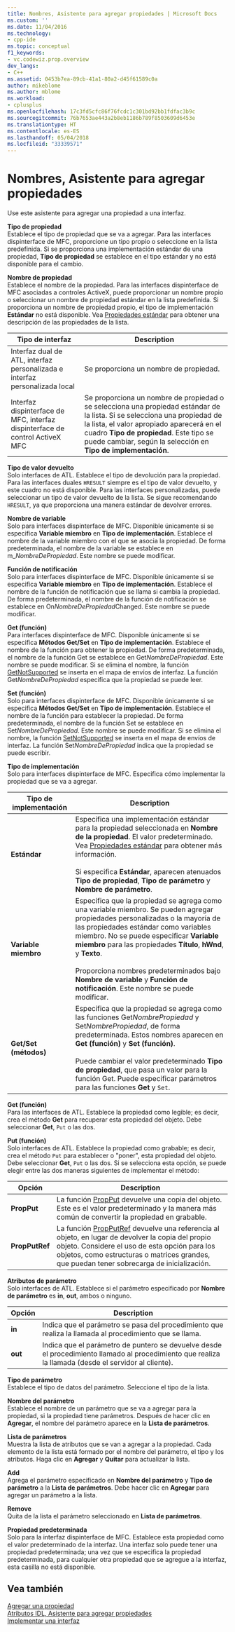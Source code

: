 ```yaml
---
title: Nombres, Asistente para agregar propiedades | Microsoft Docs
ms.custom: ''
ms.date: 11/04/2016
ms.technology:
- cpp-ide
ms.topic: conceptual
f1_keywords:
- vc.codewiz.prop.overview
dev_langs:
- C++
ms.assetid: 0453b7ea-89cb-41a1-80a2-d45f61589c0a
author: mikeblome
ms.author: mblome
ms.workload:
- cplusplus
ms.openlocfilehash: 17c3fd5cfc86f76fcdc1c301bd92bb1fdfac3b9c
ms.sourcegitcommit: 76b7653ae443a2b8eb1186b789f8503609d6453e
ms.translationtype: HT
ms.contentlocale: es-ES
ms.lasthandoff: 05/04/2018
ms.locfileid: "33339571"
---
```

# <a name="names-add-property-wizard"></a>Nombres, Asistente para agregar propiedades
Use este asistente para agregar una propiedad a una interfaz.  
  
 **Tipo de propiedad**  
 Establece el tipo de propiedad que se va a agregar. Para las interfaces dispinterface de MFC, proporcione un tipo propio o seleccione en la lista predefinida. Si se proporciona una implementación estándar de una propiedad, **Tipo de propiedad** se establece en el tipo estándar y no está disponible para el cambio.  
  
 **Nombre de propiedad**  
 Establece el nombre de la propiedad. Para las interfaces dispinterface de MFC asociadas a controles ActiveX, puede proporcionar un nombre propio o seleccionar un nombre de propiedad estándar en la lista predefinida. Si proporciona un nombre de propiedad propio, el tipo de implementación **Estándar** no está disponible. Vea [Propiedades estándar](../ide/stock-properties.md) para obtener una descripción de las propiedades de la lista.  
  
|Tipo de interfaz|Description|  
|--------------------|-----------------|  
|Interfaz dual de ATL, interfaz personalizada e interfaz personalizada local|Se proporciona un nombre de propiedad.|  
|Interfaz dispinterface de MFC, interfaz dispinterface de control ActiveX MFC|Se proporciona un nombre de propiedad o se selecciona una propiedad estándar de la lista. Si se selecciona una propiedad de la lista, el valor apropiado aparecerá en el cuadro **Tipo de propiedad**. Este tipo se puede cambiar, según la selección en **Tipo de implementación**.|  
  
 **Tipo de valor devuelto**  
 Solo interfaces de ATL. Establece el tipo de devolución para la propiedad. Para las interfaces duales `HRESULT` siempre es el tipo de valor devuelto, y este cuadro no está disponible. Para las interfaces personalizadas, puede seleccionar un tipo de valor devuelto de la lista. Se sigue recomendando `HRESULT`, ya que proporciona una manera estándar de devolver errores.  
  
 **Nombre de variable**  
 Solo para interfaces dispinterface de MFC. Disponible únicamente si se especifica **Variable miembro** en **Tipo de implementación**. Establece el nombre de la variable miembro con el que se asocia la propiedad. De forma predeterminada, el nombre de la variable se establece en m_*NombreDePropiedad*. Este nombre se puede modificar.  
  
 **Función de notificación**  
 Solo para interfaces dispinterface de MFC. Disponible únicamente si se especifica **Variable miembro** en **Tipo de implementación**. Establece el nombre de la función de notificación que se llama si cambia la propiedad. De forma predeterminada, el nombre de la función de notificación se establece en On*NombreDePropiedad*Changed. Este nombre se puede modificar.  
  
 **Get (función)**  
 Para interfaces dispinterface de MFC. Disponible únicamente si se especifica **Métodos Get/Set** en **Tipo de implementación**. Establece el nombre de la función para obtener la propiedad. De forma predeterminada, el nombre de la función Get se establece en Get*NombreDePropiedad*. Este nombre se puede modificar. Si se elimina el nombre, la función [GetNotSupported](../mfc/reference/colecontrol-class.md#getnotsupported) se inserta en el mapa de envíos de interfaz. La función Get*NombreDePropiedad* especifica que la propiedad se puede leer.  
  
 **Set (función)**  
 Solo para interfaces dispinterface de MFC. Disponible únicamente si se especifica **Métodos Get/Set** en **Tipo de implementación**. Establece el nombre de la función para establecer la propiedad. De forma predeterminada, el nombre de la función Set se establece en Set*NombreDePropiedad*. Este nombre se puede modificar. Si se elimina el nombre, la función [SetNotSupported](../mfc/reference/colecontrol-class.md#setnotsupported) se inserta en el mapa de envíos de interfaz. La función Set*NombreDePropiedad* indica que la propiedad se puede escribir.  
  
 **Tipo de implementación**  
 Solo para interfaces dispinterface de MFC. Especifica cómo implementar la propiedad que se va a agregar.  
  
|Tipo de implementación|Description|  
|-------------------------|-----------------|  
|**Estándar**|Especifica una implementación estándar para la propiedad seleccionada en **Nombre de la propiedad**. El valor predeterminado. Vea [Propiedades estándar](../ide/stock-properties.md) para obtener más información.<br /><br /> Si especifica **Estándar**, aparecen atenuados **Tipo de propiedad**, **Tipo de parámetro** y **Nombre de parámetro**.|  
|**Variable miembro**|Especifica que la propiedad se agrega como una variable miembro. Se pueden agregar propiedades personalizadas o la mayoría de las propiedades estándar como variables miembro. No se puede especificar **Variable miembro** para las propiedades **Título**, **hWnd**, y **Texto**.<br /><br /> Proporciona nombres predeterminados bajo **Nombre de variable** y **Función de notificación**. Este nombre se puede modificar.|  
|**Get/Set (métodos)**|Especifica que la propiedad se agrega como las funciones Get*NombrePropiedad* y Set*NombrePropiedad*, de forma predeterminada. Estos nombres aparecen en **Get (función)** y **Set (función)**.<br /><br /> Puede cambiar el valor predeterminado **Tipo de propiedad**, que pasa un valor para la función Get. Puede especificar parámetros para las funciones **Get** y `Set`.|  
  
 **Get (función)**  
 Para las interfaces de ATL. Establece la propiedad como legible; es decir, crea el método **Get** para recuperar esta propiedad del objeto. Debe seleccionar **Get**, `Put` o las dos.  
  
 **Put (función)**  
 Solo interfaces de ATL. Establece la propiedad como grabable; es decir, crea el método `Put` para establecer o "poner", esta propiedad del objeto. Debe seleccionar **Get**, `Put` o las dos. Si se selecciona esta opción, se puede elegir entre las dos maneras siguientes de implementar el método:  
  
|Opción|Description|  
|------------|-----------------|  
|**PropPut**|La función [PropPut](../windows/propput.md) devuelve una copia del objeto. Este es el valor predeterminado y la manera más común de convertir la propiedad en grabable.|  
|**PropPutRef**|La función [PropPutRef](../windows/propputref.md) devuelve una referencia al objeto, en lugar de devolver la copia del propio objeto. Considere el uso de esta opción para los objetos, como estructuras o matrices grandes, que puedan tener sobrecarga de inicialización.|  
  
 **Atributos de parámetro**  
 Solo interfaces de ATL. Establece si el parámetro especificado por **Nombre de parámetro** es **in**, **out**, ambos o ninguno.  
  
|Opción|Description|  
|------------|-----------------|  
|**in**|Indica que el parámetro se pasa del procedimiento que realiza la llamada al procedimiento que se llama.|  
|**out**|Indica que el parámetro de puntero se devuelve desde el procedimiento llamado al procedimiento que realiza la llamada (desde el servidor al cliente).|  
  
 **Tipo de parámetro**  
 Establece el tipo de datos del parámetro. Seleccione el tipo de la lista.  
  
 **Nombre del parámetro**  
 Establece el nombre de un parámetro que se va a agregar para la propiedad, si la propiedad tiene parámetros. Después de hacer clic en **Agregar**, el nombre del parámetro aparece en la **Lista de parámetros**.  
  
 **Lista de parámetros**  
 Muestra la lista de atributos que se van a agregar a la propiedad. Cada elemento de la lista está formado por el nombre del parámetro, el tipo y los atributos. Haga clic en **Agregar** y **Quitar** para actualizar la lista.  
  
 **Add**  
 Agrega el parámetro especificado en **Nombre del parámetro** y **Tipo de parámetro** a la **Lista de parámetros**. Debe hacer clic en **Agregar** para agregar un parámetro a la lista.  
  
 **Remove**  
 Quita de la lista el parámetro seleccionado en **Lista de parámetros**.  
  
 **Propiedad predeterminada**  
 Solo para la interfaz dispinterface de MFC. Establece esta propiedad como el valor predeterminado de la interfaz. Una interfaz solo puede tener una propiedad predeterminada; una vez que se especifica la propiedad predeterminada, para cualquier otra propiedad que se agregue a la interfaz, esta casilla no está disponible.  
  
## <a name="see-also"></a>Vea también  
 [Agregar una propiedad](../ide/adding-a-property-visual-cpp.md)   
 [Atributos IDL, Asistente para agregar propiedades](../ide/idl-attributes-add-property-wizard.md)   
 [Implementar una interfaz](../ide/implementing-an-interface-visual-cpp.md)